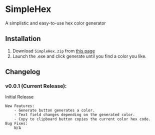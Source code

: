 # SimpleHex
A simplistic and easy-to-use hex color generator

## Installation
1) Download `SimpleHex.zip` from [this page](https://github.com/REM-Codes/SimpleHex/releases/latest)
2) Launch the .exe and click generate until you find a color you like.

## Changelog
### v0.0.1 (Current Release):
Initial Release
    
    New Features: 
        - Generate button generates a color.
        - Text field changes depending on the generated color.
        - Copy to clipboard button copies the current color hex code.
    Bug Fixes: 
        N/A
